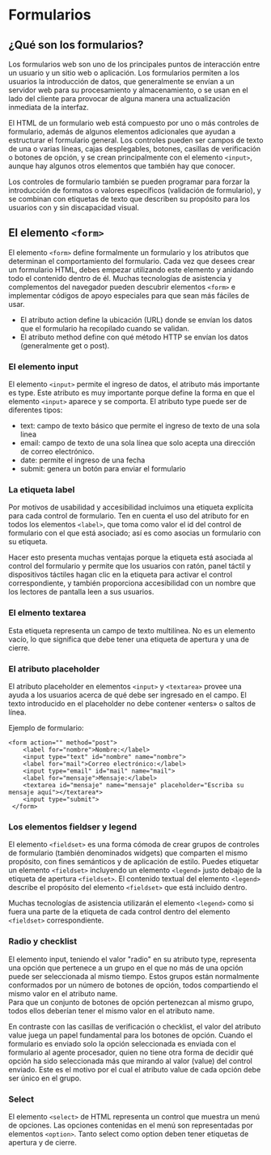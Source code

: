 # Formularios

## ¿Qué son los formularios?

Los formularios web son uno de los principales puntos de interacción entre un usuario y un sitio web o aplicación. Los formularios permiten a los usuarios la introducción de datos, que generalmente se envían a un servidor web para su procesamiento y almacenamiento, o se usan en el lado del cliente para provocar de alguna manera una actualización inmediata de la interfaz.

El HTML de un formulario web está compuesto por uno o más controles de formulario, además de algunos elementos adicionales que ayudan a estructurar el formulario general. Los controles pueden ser campos de texto de una o varias líneas, cajas desplegables, botones, casillas de verificación o botones de opción, y se crean principalmente con el elemento `<input>`, aunque hay algunos otros elementos que también hay que conocer.

Los controles de formulario también se pueden programar para forzar la introducción de formatos o valores específicos (validación de formulario), y se combinan con etiquetas de texto que describen su propósito para los usuarios con y sin discapacidad visual.

## El elemento `<form>`

El elemento `<form>` define formalmente un formulario y los atributos que determinan el comportamiento del formulario. Cada vez que desees crear un formulario HTML, debes empezar utilizando este elemento y anidando todo el contenido dentro de él. Muchas tecnologías de asistencia y complementos del navegador pueden descubrir elementos `<form>` e implementar códigos de apoyo especiales para que sean más fáciles de usar.  
- El atributo action define la ubicación (URL) donde se envían los datos que el formulario ha recopilado cuando se validan.
- El atributo method define con qué método HTTP se envían los datos (generalmente get o post).

### El elemento input

El elemento `<input>` permite el ingreso de datos, el atributo más importante es type. Este atributo es muy importante porque define la forma en que el elemento `<input>` aparece y se comporta. 
El atributo type puede ser de diferentes tipos:
- text: campo de texto básico que permite el ingreso de texto de una sola linea 
- email: campo de texto de una sola línea que solo acepta una dirección de correo electrónico.
- date: permite el ingreso de una fecha
- submit: genera un botón para enviar el formulario

### La etiqueta label

Por motivos de usabilidad y accesibilidad incluimos una etiqueta explícita para cada control de formulario. Ten en cuenta el uso del atributo for en todos los elementos `<label>`, que toma como valor el id del control de formulario con el que está asociado; así es como asocias un formulario con su etiqueta.

Hacer esto presenta muchas ventajas porque la etiqueta está asociada al control del formulario y permite que los usuarios con ratón, panel táctil y dispositivos táctiles hagan clic en la etiqueta para activar el control correspondiente, y también proporciona accesibilidad con un nombre que los lectores de pantalla leen a sus usuarios.

### El elmento textarea

Esta etiqueta representa un campo de texto multilínea. No es un elemento vacío, lo que significa que debe tener una etiqueta de apertura y una de cierre.  

### El atributo placeholder

El atributo placeholder en elementos `<input>` y `<textarea>` provee una ayuda a los usuarios acerca de qué debe ser ingresado en el campo. El texto introducido en el placeholder no debe contener «enters» o saltos de línea.

Ejemplo de formulario:

~~~
<form action="" method="post">
    <label for="nombre">Nombre:</label>
    <input type="text" id="nombre" name="nombre">
    <label for="mail">Correo electrónico:</label>
    <input type="email" id="mail" name="mail">
    <label for="mensaje">Mensaje:</label>
    <textarea id="mensaje" name="mensaje" placeholder="Escriba su mensaje aquí"></textarea*> 
    <input type="submit">
 </form>
 ~~~

### Los elementos fieldser y legend

El elemento `<fieldset>` es una forma cómoda de crear grupos de controles de formulario (también denominados widgets) que comparten el mismo propósito, con fines semánticos y de aplicación de estilo. Puedes etiquetar un elemento `<fieldset>` incluyendo un elemento `<legend>` justo debajo de la etiqueta de apertura `<fieldset>`. El contenido textual del elemento `<legend>` describe el propósito del elemento `<fieldset>` que está incluido dentro.

Muchas tecnologías de asistencia utilizarán el elemento `<legend>` como si fuera una parte de la etiqueta de cada control dentro del elemento `<fieldset>` correspondiente. 

### Radio y  checklist

El elemento input, teniendo el valor "radio" en su atributo type, representa una opción que pertenece a un grupo en el que no más de una opción puede ser seleccionada al mismo tiempo. Estos grupos están normalmente conformados por un número de botones de opción, todos compartiendo el mismo valor en el atributo name.  
Para que un conjunto de botones de opción pertenezcan al mismo grupo, todos ellos deberían tener el mismo valor en el atributo name.

En contraste con las casillas de verificación o checklist, el valor del atributo value juega un papel fundamental para los botones de opción. Cuando el formulario es enviado solo la opción seleccionada es enviada con el formulario al agente procesador, quien no tiene otra forma de decidir qué opción ha sido seleccionada más que mirando al valor (value) del control enviado. Este es el motivo por el cual el atributo value de cada opción debe ser único en el grupo.

### Select

El elemento `<select>` de HTML representa un control que muestra un menú de opciones. Las opciones contenidas en el menú son representadas por elementos `<option>`. Tanto select como option deben tener etiquetas de apertura y de cierre.


